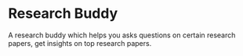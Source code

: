 # Research Buddy
A research buddy which helps you asks questions on certain research papers, get insights on top research papers.
